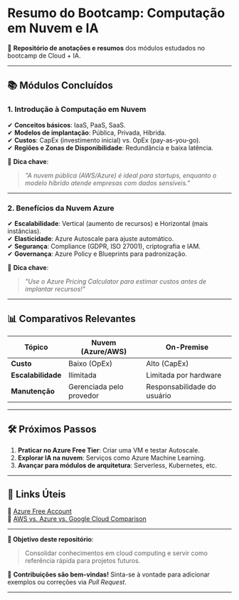 # **Resumo do Bootcamp: Computação em Nuvem e IA**  

📌 **Repositório de anotações e resumos** dos módulos estudados no bootcamp de Cloud + IA.  

---

## **📚 Módulos Concluídos**  

### **1. Introdução à Computação em Nuvem**  
✔ **Conceitos básicos**: IaaS, PaaS, SaaS.  
✔ **Modelos de implantação**: Pública, Privada, Híbrida.  
✔ **Custos**: CapEx (investimento inicial) vs. OpEx (pay-as-you-go).  
✔ **Regiões e Zonas de Disponibilidade**: Redundância e baixa latência.  

📌 **Dica chave**:  
> *"A nuvem pública (AWS/Azure) é ideal para startups, enquanto o modelo híbrido atende empresas com dados sensíveis."*  

---

### **2. Benefícios da Nuvem Azure**  
✔ **Escalabilidade**: Vertical (aumento de recursos) e Horizontal (mais instâncias).  
✔ **Elasticidade**: Azure Autoscale para ajuste automático.  
✔ **Segurança**: Compliance (GDPR, ISO 27001), criptografia e IAM.  
✔ **Governança**: Azure Policy e Blueprints para padronização.  

📌 **Dica chave**:  
> *"Use o Azure Pricing Calculator para estimar custos antes de implantar recursos!"*  

---

## **📊 Comparativos Relevantes**  

| **Tópico**               | **Nuvem (Azure/AWS)**       | **On-Premise**               |  
|--------------------------|----------------------------|-----------------------------|  
| **Custo**                | Baixo (OpEx)               | Alto (CapEx)                |  
| **Escalabilidade**       | Ilimitada                  | Limitada por hardware       |  
| **Manutenção**           | Gerenciada pelo provedor   | Responsabilidade do usuário |  

---

## **🛠 Próximos Passos**  
1. **Praticar no Azure Free Tier**: Criar uma VM e testar Autoscale.  
2. **Explorar IA na nuvem**: Serviços como Azure Machine Learning.  
3. **Avançar para módulos de arquitetura**: Serverless, Kubernetes, etc.  

---

## **📌 Links Úteis**  
🔹 [Azure Free Account](https://azure.microsoft.com/free/)  
🔹 [AWS vs. Azure vs. Google Cloud Comparison](https://www.cloudflare.com/learning/cloud/cloud-vs-on-premise/)  

---

**🎯 Objetivo deste repositório**:  
> Consolidar conhecimentos em cloud computing e servir como referência rápida para projetos futuros.  

🌟 **Contribuições são bem-vindas!** Sinta-se à vontade para adicionar exemplos ou correções via *Pull Request*.  

--- 


